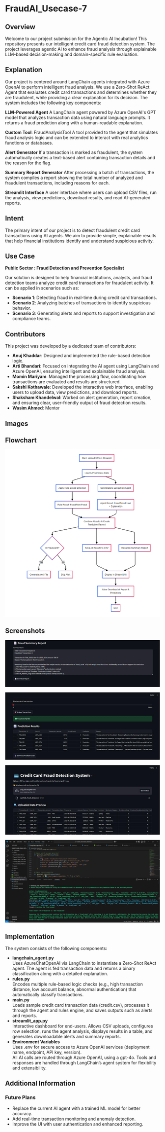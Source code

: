# FraudAI_Usecase-7


## Overview
Welcome to our project submission for the Agentic AI Incubation! This repository presents our intelligent credit card fraud detection system. The project leverages agentic AI to enhance fraud analysis through explainable LLM-based decision-making and domain-specific rule evaluation.

## Explanation
Our project is centered around LangChain agents integrated with Azure OpenAI to perform intelligent fraud analysis. We use a Zero-Shot ReAct Agent that evaluates credit card transactions and determines whether they are fraudulent, while providing a clear explanation for its decision.
The system includes the following key components:   

**LLM-Powered Agent**
A LangChain agent powered by Azure OpenAI's GPT model that analyzes transaction data using natural language prompts. It returns a fraud prediction along with a human-readable explanation.  

**Custom Tool**: FraudAnalysisTool
A tool provided to the agent that simulates fraud analysis logic and can be extended to interact with real analytics functions or databases.  

**Alert Generator**
If a transaction is marked as fraudulent, the system automatically creates a text-based alert containing transaction details and the reason for the flag.  

**Summary Report Generator**
After processing a batch of transactions, the system compiles a report showing the total number of analyzed and fraudulent transactions, including reasons for each.  

**Streamlit Interface**
A user interface where users can upload CSV files, run the analysis, view predictions, download results, and read AI-generated reports.

## Intent
The primary intent of our project is to detect fraudulent credit card transactions using AI agents. We aim to provide simple, explainable results that help financial institutions identify and understand suspicious activity.

## Use Case
**Public Sector :
Fraud Detection and Prevention Specialist**
 
Our solution is designed to help financial institutions, analysts, and fraud detection teams analyze credit card transactions for fraudulent activity. It can be applied in scenarios such as:  
- **Scenario 1**: Detecting fraud in real-time during credit card transactions.
- **Scenario 2**: Analyzing batches of transactions to identify suspicious behavior.
- **Scenario 3**: Generating alerts and reports to support investigation and compliance teams.


## Contributors
This project was developed by a dedicated team of contributors:
- **Anuj Khaddar**: Designed and implemented the rule-based detection logic.
- **Arti Bhandari**: Focused on integrating the AI agent using LangChain and Azure OpenAI, ensuring intelligent and explainable fraud analysis.
- **Momin Mariyam**: Managed the processing flow, coordinating how transactions are evaluated and results are structured.
- **Sakshi Kothawale**: Developed the interactive web interface, enabling users to upload data, view predictions, and download reports.
- **Shaksham Khandelwal**: Worked on alert generation, report creation, and ensuring clear, user-friendly output of fraud detection results.
- **Wasim Ahmed**: Mentor

## Images
## Flowchart
![alt text](<images/flowchart.png>)
  
## Screenshots
![alt text](<images/image1.png>)    

![alt text](<images/image3.jpg>)    

![alt text](<images/image2.png>)

![alt text](<images/image4.png>)

## Implementation


The system consists of the following components:   
- **langchain_agent.py**  
Uses AzureChatOpenAI via LangChain to instantiate a Zero-Shot ReAct agent. The agent is fed transaction data and returns a binary classification along with a detailed explanation.  
- **rules.py**  
Encodes multiple rule-based logic checks (e.g., high transaction distance, low account balance, abnormal authentication) that automatically classify transactions.  
- **main.py**  
Loads sample credit card transaction data (credit.csv), processes it through the agent and rules engine, and saves outputs such as alerts and reports.  
- **streamlit_app.py**  
Interactive dashboard for end-users. Allows CSV uploads, configures row selection, runs the agent analysis, displays results in a table, and generates downloadable alerts and summary reports.  
- **Environment Variables**  
Uses .env for secure access to Azure OpenAI services (deployment name, endpoint, API key, version).  
All AI calls are routed through Azure OpenAI, using a gpt-4o. Tools and responses are handled through LangChain’s agent system for flexibility and extensibility.

## Additional Information
### Future Plans
- Replace the current AI agent with a trained ML model for better accuracy.
- Add real-time transaction monitoring and anomaly detection.
- Improve the UI with user authentication and enhanced reporting.
